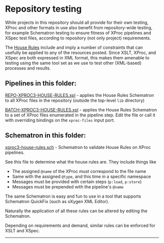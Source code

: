 # Repository testing

While projects in this repository should all provide for their own testing, XProc and other formats in use also benefit from repository-wide testing, for example Schematron testing to ensure fitness of XProc pipelines and XSpec test files, according to repository (not only project) requirements.

The [House Rules](../house-rules.md) include and imply a number of constraints that can usefully be applied to any of the resources posted. Since XSLT, XProc, and XSpec are both expressed in XML format, this makes them amenable to testing using the same tool set as we use to test other (XML-based) processes and results.

## Pipelines in this folder:

[REPO-XPROC3-HOUSE-RULES.xpl](REPO-XPROC3-HOUSE-RULES.xpl) - applies the House Rules Schematron to all XProc files in the repository (outside the top-level `lib` directory)

[BATCH-XPROC3-HOUSE-RULES.xpl](BATCH-XPROC3-HOUSE-RULES.xpl) - applies the House Rules Schematron to a set of XProc files enumerated in the pipeline step. Edit the file or call it with overriding bindings on the `xproc-files` input port.

## Schematron in this folder:

[xproc3-house-rules.sch](xproc3-house-rules.sch) - Schematron to validate House Rules on XProc pipelines.

See this file to determine what the house rules are. They include things like

- The assigned `@name` of the XProc must correspond to the file name
- Same with the assigned `@type`, and this time in a specific namespace
- Messages must be provided with certain steps (`p:load`, `p:store`)
- Messages must be prepended with the pipeline's `@name`

The same Schematron is easy and fun to use in a tool that supports Schematron QuickFix (such as oXygen XML Editor).

Naturally the application of all these rules can be altered by editing the Schematron.

Depending on requirements and demand, similar rules can be enforced for XSLT and XSpec.

---

